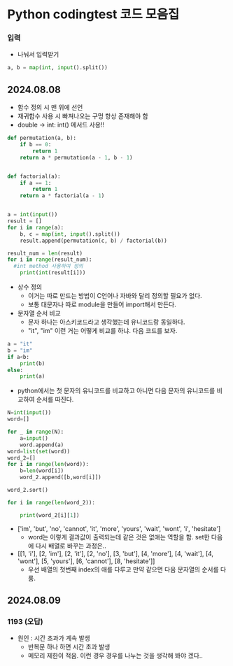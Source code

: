 # Python codingtest 코드 모음집
### 입력
- 나눠서 입력받기 
```python
a, b = map(int, input().split())
```
## 2024.08.08
- 함수 정의 시 맨 위에 선언
- 재귀함수 사용 시 빠져나오는 구멍 항상 존재해야 함
- double -> int: int() 메서드 사용!!
```python
def permutation(a, b):
    if b == 0:
        return 1
    return a * permutation(a - 1, b - 1)


def factorial(a):
    if a == 1:
        return 1
    return a * factorial(a - 1)


a = int(input())
result = []
for i in range(a):
    b, c = map(int, input().split())
    result.append(permutation(c, b) / factorial(b))

result_num = len(result)
for i in range(result_num):
  #int method 사용하여 정의
    print(int(result[i]))
```
- 상수 정의
  - 이거는 따로 만드는 방법이 C언어나 자바와 달리 정의할 필요가 없다.
  - 보통 대문자나 따로 module을 만들어 import해서 만든다.
- 문자열 순서 비교
  - 문자 하나는 아스키코드라고 생각했는데 유니코드랑 동일하다.
  - "it", "im" 이런 거는 어떻게 비교를 하냐. 다음 코드를 보자.
```python
a = "it"
b = "im"
if a<b:
    print(b)
else:
    print(a)
```
- python에서는 첫 문자의 유니코드를 비교하고 아니면 다음 문자의 유니코드를 비교하여 순서를 따진다.

```python
N=int(input())
word=[]

for _ in range(N):
    a=input()
    word.append(a)
word=list(set(word))
word_2=[]
for i in range(len(word)):
    b=len(word[i])
    word_2.append([b,word[i]])

word_2.sort()

for i in range(len(word_2)):

    print(word_2[i][1])
```
- ['im', 'but', 'no', 'cannot', 'it', 'more', 'yours', 'wait', 'wont', 'i', 'hesitate']
  - word는 이렇게 결과값이 출력되는데 같은 것은 없애는 역할을 함. set한 다음에 다시 배열로 바꾸는 과정은..
- [[1, 'i'], [2, 'im'], [2, 'it'], [2, 'no'], [3, 'but'], [4, 'more'], [4, 'wait'], [4, 'wont'], [5, 'yours'], [6, 'cannot'], [8, 'hesitate']]
  - 우선 배열의 첫번째 index의 애를 다루고 만약 같으면 다음 문자열의 순서를 다룸.
## 2024.08.09
### 1193 (오답)
- 원인 : 시간 초과가 계속 발생 
  - 반복문 하나 하면 시간 초과 발생
  - 메모리 제한이 적음. 이런 경우 경우를 나누는 것을 생각해 봐야 겠다..